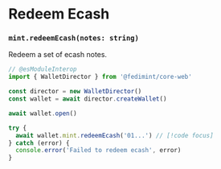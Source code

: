 # Redeem Ecash

### `mint.redeemEcash(notes: string)`

Redeem a set of ecash notes.

```ts twoslash
// @esModuleInterop
import { WalletDirector } from '@fedimint/core-web'

const director = new WalletDirector()
const wallet = await director.createWallet()

await wallet.open()

try {
  await wallet.mint.redeemEcash('01...') // [!code focus]
} catch (error) {
  console.error('Failed to redeem ecash', error)
}
```
